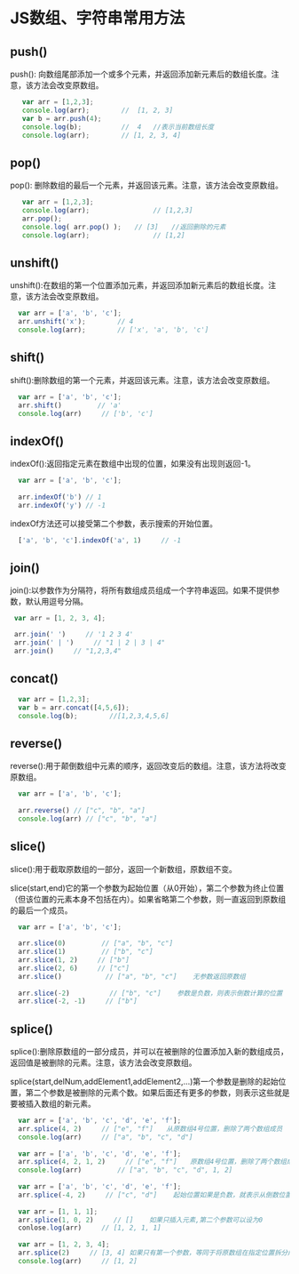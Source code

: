 # JS数组、字符串常用方法
## push()
push(): 向数组尾部添加一个或多个元素，并返回添加新元素后的数组长度。注意，该方法会改变原数组。
```js
   var arr = [1,2,3];
   console.log(arr);        //  [1, 2, 3]
   var b = arr.push(4);  
   console.log(b);          //  4   //表示当前数组长度
   console.log(arr);        // [1, 2, 3, 4]   
```
## pop()
pop(): 删除数组的最后一个元素，并返回该元素。注意，该方法会改变原数组。
```js
   var arr = [1,2,3];
   console.log(arr);                // [1,2,3]
   arr.pop();
   console.log( arr.pop() );　　// [3]　　//返回删除的元素
   console.log(arr);                // [1,2] 
```
## unshift()
unshift():在数组的第一个位置添加元素，并返回添加新元素后的数组长度。注意，该方法会改变原数组。
```js
  var arr = ['a', 'b', 'c'];
  arr.unshift('x');        // 4
  console.log(arr);        // ['x', 'a', 'b', 'c']
```
## shift()
shift():删除数组的第一个元素，并返回该元素。注意，该方法会改变原数组。
```js
  var arr = ['a', 'b', 'c'];
  arr.shift()         // 'a'
  console.log(arr)     // ['b', 'c'] 
```
## indexOf()
indexOf():返回指定元素在数组中出现的位置，如果没有出现则返回-1。
```js
  var arr = ['a', 'b', 'c'];
  
  arr.indexOf('b') // 1
  arr.indexOf('y') // -1
```
indexOf方法还可以接受第二个参数，表示搜索的开始位置。
```js
  ['a', 'b', 'c'].indexOf('a', 1)     // -1
```
## join()
join():以参数作为分隔符，将所有数组成员组成一个字符串返回。如果不提供参数，默认用逗号分隔。
```js
 var arr = [1, 2, 3, 4];

 arr.join(' ')     // '1 2 3 4'
 arr.join(' | ')     // "1 | 2 | 3 | 4"
 arr.join()     // "1,2,3,4"
```
## concat()
```js
  var arr = [1,2,3];
  var b = arr.concat([4,5,6]);
  console.log(b);        //[1,2,3,4,5,6]
```
## reverse()
reverse():用于颠倒数组中元素的顺序，返回改变后的数组。注意，该方法将改变原数组。
```js
  var arr = ['a', 'b', 'c'];
  
  arr.reverse() // ["c", "b", "a"]
  console.log(arr) // ["c", "b", "a"]
```
## slice()
slice():用于截取原数组的一部分，返回一个新数组，原数组不变。

slice(start,end)它的第一个参数为起始位置（从0开始），第二个参数为终止位置（但该位置的元素本身不包括在内）。如果省略第二个参数，则一直返回到原数组的最后一个成员。
```js
  var arr = ['a', 'b', 'c'];
  
  arr.slice(0)         // ["a", "b", "c"]
  arr.slice(1)         // ["b", "c"]
  arr.slice(1, 2)     // ["b"]
  arr.slice(2, 6)     // ["c"]
  arr.slice()           // ["a", "b", "c"]    无参数返回原数组
  
  arr.slice(-2)          // ["b", "c"]    参数是负数，则表示倒数计算的位置
  arr.slice(-2, -1)     // ["b"]
```
## splice()
splice():删除原数组的一部分成员，并可以在被删除的位置添加入新的数组成员，返回值是被删除的元素。注意，该方法会改变原数组。

splice(start,delNum,addElement1,addElement2,...)第一个参数是删除的起始位置，第二个参数是被删除的元素个数。如果后面还有更多的参数，则表示这些就是要被插入数组的新元素。
```js
  var arr = ['a', 'b', 'c', 'd', 'e', 'f'];
  arr.splice(4, 2)     // ["e", "f"]　　从原数组4号位置，删除了两个数组成员
  console.log(arr)     // ["a", "b", "c", "d"]
  
  var arr = ['a', 'b', 'c', 'd', 'e', 'f'];
  arr.splice(4, 2, 1, 2)     // ["e", "f"]　　原数组4号位置，删除了两个数组成员,又插入了两个新成员
  console.log(arr)         // ["a", "b", "c", "d", 1, 2]
  
  var arr = ['a', 'b', 'c', 'd', 'e', 'f'];
  arr.splice(-4, 2)     // ["c", "d"]    起始位置如果是负数，就表示从倒数位置开始删除
  
  var arr = [1, 1, 1];
  arr.splice(1, 0, 2)     // []    如果只插入元素,第二个参数可以设为0
  conlose.log(arr)     // [1, 2, 1, 1]
  
  var arr = [1, 2, 3, 4];
  arr.splice(2)     // [3, 4] 如果只有第一个参数，等同于将原数组在指定位置拆分成两个数组
  console.log(arr)     // [1, 2]
```